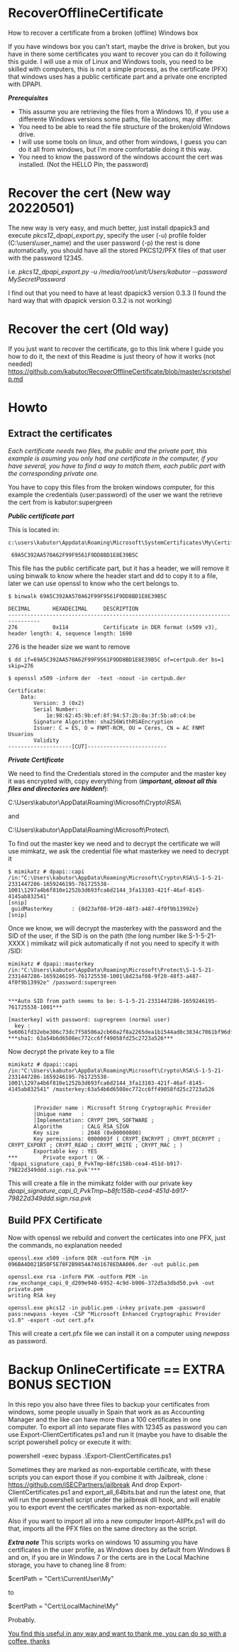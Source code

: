 # RecoverOfflineCertificate
How to recover a certificate from a broken (offline) Windows box


If you have windows box you can't start, maybe the drive is broken, but you have in there some certificates you want to recover you can do it following this guide. I will use a mix of Linux and Windows tools, you need to be skilled with computers, this is not a simple process, as the certificate (PFX) that windows uses has a public certificate part and a private one encripted with DPAPI.

***Prerequisites***
- This assume you are retrieving the files from a Windows 10, if you use a differente Windows versions some paths, file locations, may differ.
- You need to be able to read the file structure of the broken/old Windows drive.
- I will use some tools on linux, and other from windows, I guess you can do it all from windows, but I'm more comfortable doing it this way.
- You need to know the password of the windows account the cert was installed. (Not the HELLO Pin, the password)

# Recover the cert (New way 20220501)

The new way is very easy, and much better, just install dpapick3 and execute *pkcs12_dpapi_export.py*, specify the user (-u) profile folder (C:\\users\\user_name) and the user password (-p) the rest is done automatically, you should have all the stored PKCS12/PFX files of that user with the password 12345.

i.e. *pkcs12_dpapi_export.py -u /media/root/unit/Users/kabutor --password MySecretPassword*

I find out that you need to have at least dpapick3 version 0.3.3 (I found the hard way that with dpapick version 0.3.2 is not working) 

# Recover the cert (Old way)

If you just want to recover the certificate, go to this link where I guide you how to do it, the next of this Readme is just theory of how it works (not needed)
https://github.com/kabutor/RecoverOfflineCertificate/blob/master/scriptshelp.md


# Howto

## Extract the certificates

*Each certificate needs two files, the public and the private part, this example is asuming you only had one certificate in the computer, if you have several, you have to find a way to match them, each public part with the corresponding private one.*

You have to copy this files from the broken windows computer, for this example the credentials (user:password) of the user we want the retrieve the cert from is kabutor:supergreen

***Public certificate part***

This is located in:
```
c:\users\kabutor\Appdata\Roaming\Microsoft\SystemCertificates\My\Certificates\

 69A5C392AA570A62F99F9561F9DD8BD1E8E39B5C
```

This file has the public certificate part, but it has a header, we will remove it using binwalk to know where the header start and dd to copy it to a file, later we can use openssl to know who the cert belongs to.

```
$ binwalk 69A5C392AA570A62F99F9561F9DD8BD1E8E39B5C

DECIMAL       HEXADECIMAL     DESCRIPTION
--------------------------------------------------------------------------------
276           0x114           Certificate in DER format (x509 v3), header length: 4, sequence length: 1690
```

276 is the header size we want to remove

```
$ dd if=69A5C392AA570A62F99F9561F9DD8BD1E8E39B5C of=certpub.der bs=1 skip=276

$ openssl x509 -inform der  -text -noout -in certpub.der

Certificate:                                                                                   
    Data:                                                                                      
        Version: 3 (0x2)
        Serial Number:                   
            1e:98:62:45:9b:ef:8f:94:57:2b:0a:3f:5b:a0:c4:be
        Signature Algorithm: sha256WithRSAEncryption
        Issuer: C = ES, O = FNMT-RCM, OU = Ceres, CN = AC FNMT Usuarios
        Validity                       
--------------------[CUT]-------------------------
```

***Private Certificate***

We need to find the Credentials stored in the computer and the master key it was encrypted with, copy everything from (***important, almost all this files and directories are hidden!***):

C:\Users\kabutor\AppData\Roaming\Microsoft\Crypto\RSA\

and

C:\Users\kabutor\AppData\Roaming\Microsoft\Protect\

To find out the master key we need and to decrypt the certificate we will use mimkatz, we ask the credential file what masterkey we need to decrypt it
```
$ mimikatz # dpapi::capi /in:"C:\Users\kabutor\AppData\Roaming\Microsoft\Crypto\RSA\S-1-5-21-2331447286-1659246195-761725538-1001\1297a4b6f810e1252b3d693fca6d2144_3fa13103-421f-46af-8145-4145ab832541"
[snip]
 guidMasterKey      : {8d23af08-9f20-48f3-a487-4f0f9b13992e}
[snip]
```

Once we know, we will decrypt the masterkey with the password and the SID of the user, if the SID is on the path (the long number like S-1-5-21-XXXX ) mimikatz will pick automatically if not you need to specify it with /SID:

``` 
mimikatz # dpapi::masterkey /in:"C:\Users\kabutor\AppData\Roaming\Microsoft\Protect\S-1-5-21-2331447286-1659246195-761725538-1001\8d23af08-9f20-48f3-a487-4f0f9b13992e" /password:supergreen


***Auto SID from path seems to be: S-1-5-21-2331447286-1659246195-761725538-1001***

[masterkey] with password: supregreen (normal user)
  key : 5e6061fd32ebe306c73dc7f58506a2cb60a2f8a2265dea1b1544ad0c3834c7061bf96df151a9f7a4dbac3f63720ff5f3302ec95db106079576428c02546a5881
***sha1: 63a54b6d6508ec772cc6ff49058fd25c2723a526***
```

Now decrypt the private key to a file


```
mimikatz # dpapi::capi /in:"C:\Users\kabutor\AppData\Roaming\Microsoft\Crypto\RSA\S-1-5-21-2331447286-1659246195-761725538-1001\1297a4b6f810e1252b3d693fca6d2144_3fa13103-421f-46af-8145-4145ab832541" /masterkey:63a54b6d6508ec772cc6ff49058fd25c2723a526


        |Provider name : Microsoft Strong Cryptographic Provider
        |Unique name   :
        |Implementation: CRYPT_IMPL_SOFTWARE ;
        Algorithm      : CALG_RSA_SIGN
        Key size       : 2048 (0x00000800)
        Key permissions: 0000003f ( CRYPT_ENCRYPT ; CRYPT_DECRYPT ; CRYPT_EXPORT ; CRYPT_READ ; CRYPT_WRITE ; CRYPT_MAC ; )
        Exportable key : YES
***        Private export : OK - 'dpapi_signature_capi_0_PvkTmp~b8fc158b-cea4-451d-b917-79822d349ddd.sign.rsa.pvk'***
```

This will create a file in the mimikatz folder with our private key *dpapi_signature_capi_0_PvkTmp~b8fc158b-cea4-451d-b917-79822d349ddd.sign.rsa.pvk*

## Build PFX Certificate

Now with openssl we rebuild and convert the certiicates into one PFX, just the commands, no explanation needed

```
openssl.exe x509 -inform DER -outform PEM -in 096BA4D021B50F5E78F2B9854A7461678EDAA006.der -out public.pem

openssl.exe rsa -inform PVK -outform PEM -in raw_exchange_capi_0_d209e940-6952-4c9d-b906-372d5a3dbd50.pvk -out private.pem
writing RSA key

openssl.exe pkcs12 -in public.pem -inkey private.pem -password pass:newpass -keyex -CSP "Microsoft Enhanced Cryptographic Provider v1.0" -export -out cert.pfx
```

This will create a cert.pfx file we can install it on a computer using *newpass* as password.

# Backup OnlineCertificate == EXTRA BONUS SECTION

In this repo you also have three files to backup your certificates from windows, some people usually in Spain that work as as Accounting Manager and the like can have more than a 100 certificates in one computer. 
To export all into separate files with 12345 as password you can use Export-ClientCertificates.ps1 and run it (maybe you have to disable the script powershell policy or execute it with:

powershell -exec bypass .\Export-ClientCertificates.ps1 

Sometimes they are marked as non-exportable certificate, with these scripts you can export those if you combine it with Jailbreak, clone :
https://github.com/iSECPartners/jailbreak
And drop Export-ClientCertificates.ps1 and export_all_64bits.bat and run the latest one, that will run the powershell script under the jailbreak dll hook, and will enable you to export event the certificates marked as non-exportable.

Also if you want to import all into a new computer Import-AllPfx.ps1 will do that, imports all the PFX files on the same directory as the script.

***Extra note*** This scripts works on windows 10 assuming you have certificates in the user profile, as Windows does by default from Windows 8 and on, if you are in Windows 7 or the certs are in the Local Machine storage, you have to chaneg line 8 from:

$certPath = "Cert:\CurrentUser\My"

to

$certPath = "Cert:\LocalMachine\My"


Probably.


[You find this useful in any way and want to thank me, you can do so with a coffee, thanks](https://www.buymeacoffee.com/kabutor)

